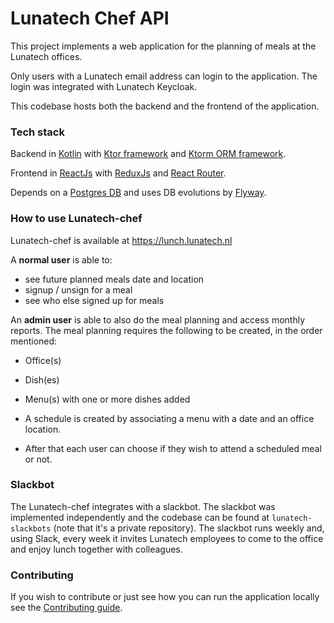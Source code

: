 # Lunatech Chef API

This project implements a web application for the planning of meals at the Lunatech offices.

Only users with a Lunatech email address can login to the application.
The login was integrated with Lunatech Keycloak.

This codebase hosts both the backend and the frontend of the application.

### Tech stack

Backend in [Kotlin](https://kotlinlang.org/) with [Ktor framework](https://ktor.io/docs/welcome.html)
and [Ktorm ORM framework](https://www.ktorm.org/).

Frontend in [ReactJs](https://react.dev/) with [ReduxJs](https://redux.js.org/)
and [React Router](https://reactrouter.com/en/main).

Depends on a [Postgres DB](https://www.postgresql.org/) and uses DB evolutions by [Flyway](https://flywaydb.org/).

### How to use Lunatech-chef

Lunatech-chef is available at https://lunch.lunatech.nl

A **normal user** is able to:

- see future planned meals date and location
- signup / unsign for a meal
- see who else signed up for meals

An **admin user** is able to also do the meal planning and access monthly reports.
The meal planning requires the following to be created, in the order mentioned:

- Office(s)
- Dish(es)
- Menu(s) with one or more dishes added
- A schedule is created by associating a menu with a date and an office location.

- After that each user can choose if they wish to attend a scheduled meal or not.

### Slackbot

The Lunatech-chef integrates with a slackbot. The slackbot was implemented independently and the codebase can be found
at `lunatech-slackbots` (note that it's a private repository).
The slackbot runs weekly and, using Slack, every week it invites Lunatech employees to come to the office and enjoy
lunch together with colleagues.

### Contributing

If you wish to contribute or just see how you can run the application locally see
the [Contributing guide](CONTRIBUTING.md).



